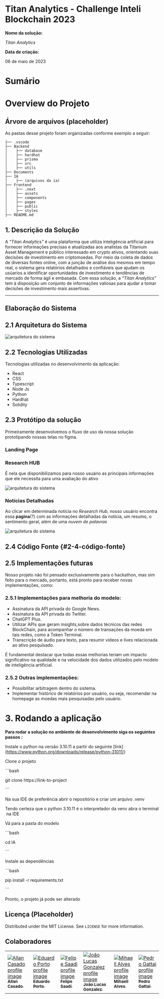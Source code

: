 # **Titan Analytics - Challenge Inteli Blockchain 2023**

**Nome da solução:**

_Titan Analytics_

**Data de criação:**

06 de maio de 2023

# **Sumário**

# **Overview do Projeto**

## Árvore de arquivos (placeholder)

As pastas desse projeto foram organizadas conforme exemplo a seguir:

```
├── .vscode
├── Backend
│    ├── database
│    ├── hardhat
│    ├── prisma
│    ├── src
│    ├── utils
├── Documents
├── IA
│    ├── (arquivos da ia)
├── Frontend
│    ├── .next
│    ├── assets
│    ├── components
│    ├── pages
│    ├── public
│    ├── styles
├── README.md
```

## 1. Descrição da Solução

A _“Titan Analytics”_ é uma plataforma que utiliza inteligência artificial para fornecer informações precisas e atualizadas aos analistas da Titanium Asset Management e público interessado em crypto ativos, orientando suas decisões de investimento em criptomoedas. Por meio da coleta de dados de diversas fontes online, com a junção de análise dos mesmos em tempo real, o sistema gera relatórios detalhados e confiáveis que ajudam os usúarios a identificar oportunidades de investimento e tendências de mercado de forma ágil e embasada. Com essa solução, a _“Titan Analytics”_ tem à disposição um conjunto de informações valiosas para ajudar a tomar decisões de investimento mais assertivas.

---

## **Elaboração do Sistema**

## 2.1 Arquitetura do Sistema

![arquitetura do sistema](./docs/imgs/arquit_sistema.jpg)

## 2.2 Tecnologias Utilizadas

Tecnologias utilizadas no desenvolvimento da aplicação:

- React
- CSS
- Typescript
- Node Js
- Python
- Hardhat
- Solidity

## 2.3 Protótipo da solução

Primeiramente desenvolvemos o fluxo de uso da nossa solução prototipando nossas telas no figma.

### Landing Page

### Research HUB

É nela que disponibilizamos para nosso usuário as principais informações que ele necessita para uma avaliação do ativo

![arquitetura do sistema](./docs/imgs/pg_geral.png)

### Notícias Detalhadas

Ao clicar em determinada notícia no _Research Hub_, nosso usuário encontra essa **pagina**(?) com as informações detalhadas da notícia, um resumo, o sentimento geral, além de uma _nuvem de palavras_

![arquitetura do sistema](./docs/imgs/pg_news.png)

## 2.4 Código Fonte {#2-4-código-fonte}

## 2.5 Implementações futuras

Nosso projeto não foi pensado exclusivamente para o hackathon, mas sim feito para o mercado, portanto, está pronto para receber novas implementações, como:

### 2.5.1 Implementações para melhoria do modelo:
 - Assinatura da API privada do Google News.
 - Assinatura da API privada do Twitter.
 - ChatGPT Plus.
 - Utilizar APIs que geram insights,sobre dados técnicos das redes BlockChain, para acompanhar o número de transações da moeda em tais redes, como a Token Terminal.
 - Transcrição de áudio para texto, para resumir vídeos e lives relacionada ao ativo pesquisado.

É fundamental destacar que todas essas melhorias teriam um impacto significativo na qualidade e na velocidade dos dados utilizados pelo modelo de inteligência artificial.
### 2.5.2 Outras implementações:
- Possibilitar arbitragem dentro do sistema.
- Implementar histórico de relatórios por usuário, ou seja, recomendar na homepage as moedas mais pesquisadas pelo usuário.

# **3\. Rodando a aplicação**

**Para rodar a solução no ambiente de desenvolvimento siga os seguintes passos :**

Instale o python na versão 3.10.11 a partir do seguinte \[link\](https://www.python.org/downloads/release/python-31011/)

Clone o projeto

\`\`\`bash

git clone https://link-to-project

\`\`\`

Na sua IDE de preferência abrir o repositório e criar um arquivo .venv

Tendo certeza que o python 3.10.11 é o interpretador da venv abra o terminal na IDE

Vá para a pasta do modelo

\`\`\`bash

cd IA

\`\`\`

Instale as dependências

\`\`\`bash

pip install -r requirements.txt

\`\`\`

Pronto, o projeto já pode ser alterado

## Licença (Placeholder)

Distributed under the MIT License. See `LICENSE` for more information.

## Colaboradores

<table><tbody><tr><td><a href="https://www.linkedin.com/in/allan-casado-6339a9177/"><img src="https://avatars.githubusercontent.com/u/53352207?v=4" alt="Allan Casado profile image"></a><br><a href="https://www.linkedin.com/in/allan-casado-6339a9177/"><strong><sub>Allan Casado</sub></strong><sub>&nbsp;</sub></a></td><td><a href="https://www.linkedin.com/in/eduardo-franca-porto/"><img src="https://media.licdn.com/dms/image/C4E03AQFCLFtWgbMbaw/profile-displayphoto-shrink_800_800/0/1578684996745?e=1688601600&amp;v=beta&amp;t=dflU6Ld91EwPHdqh5dj3ZX58qZ4OFcLpx4zVntdOsFo" alt="Eduardo Porto profile image"></a><br><a href="https://www.linkedin.com/in/eduardo-franca-porto/"><strong><sub>Eduardo Porto</sub></strong><sub>&nbsp;</sub></a></td><td><a href="https://www.linkedin.com/in/felipe-saadi/"><img src="https://avatars.githubusercontent.com/u/54749257?v=4" alt="Felipe Saadi profile image"></a><br><a href="https://www.linkedin.com/in/felipe-saadi/"><strong><sub>Felipe Saadi</sub></strong><sub>&nbsp;</sub></a></td><td><a href="https://www.linkedin.com/in/joão-lucas-gonzalez/"><img src="https://avatars.githubusercontent.com/u/99195054?v=4" alt="João Lucas Gonzalez profile image"></a><br><a href="https://www.linkedin.com/in/joão-lucas-gonzalez/"><strong><sub>João Lucas Gonzalez</sub></strong><sub>&nbsp;</sub></a></td><td><a href="https://www.linkedin.com/in/mihaellalves/"><img src="https://avatars.githubusercontent.com/u/79888949?v=4" alt="Mihaell Alves profile image"></a><br><a href="https://www.linkedin.com/in/mihaellalves/"><strong><sub>Mihaell Alves</sub></strong><sub>&nbsp;</sub></a></td><td><a href="https://www.linkedin.com/in/pedro-gattai-096678227/"><img src="https://media.licdn.com/dms/image/C4E03AQEWaZsbBd4ZnA/profile-displayphoto-shrink_800_800/0/1645023986659?e=1688601600&amp;v=beta&amp;t=1KONEcawS4B5TtdRuwd5qq7gYDuaYN6hMObV6gKr5u0" alt="Pedro Gattai profile image"></a><br><a href="https://www.linkedin.com/in/pedro-gattai-096678227/"><strong><sub>Pedro Gattai</sub></strong><sub>&nbsp;</sub></a></td></tr></tbody></table>
